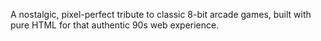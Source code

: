 A nostalgic, pixel-perfect tribute to classic 8-bit arcade games, built with pure HTML for that authentic 90s web experience.
